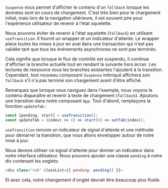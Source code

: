 `Suspense` nous permet d'afficher le contenu d'un `fallback` lorsque les données sont en cours de chargement. C'est très bien pour le chargement initial, mais lors de la navigation ultérieure, il est souvent pire pour l'expérience utilisateur de revenir à l'état squelette.

Nous pouvons éviter de revenir à l'état squelette (`fallback`) en utilisant `useTransition`. Il fournit un wrapper et un indicateur d'attente. Le wrapper place toutes les mises à jour en aval dans une transaction qui n'est pas validée tant que tous les événements asynchrones ne sont pas terminés.

Cela signifie que lorsque le flux de contrôle est suspendu, il continue d'afficher la branche actuelle tout en rendant la suivante hors écran. Les lectures de ressource sous les branches existantes l'ajoutent à la transition. Cependant, tout nouveau composant `Suspense` imbriqué affichera son `fallback` s'il n'a pas terminé son chargement avant d'être affiché.

Remarquez que lorsque vous naviguez dans l'exemple, nous voyons le contenu disparaître et revenir à texte de chargement (`fallback`). Ajoutons une transition dans notre composant `App`. Tout d'abord, remplaçons la fonction `updateTab` :

```js
const [pending, start] = useTransition();
const updateTab = (index) => () => start(() => setTab(index));
```

`useTransition` renvoie un indicateur de signal d'attente et une méthode pour démarrer la transition, que nous allons envelopper autour de notre mise à jour.

Nous devons utiliser ce signal d'attente pour donner un indicateur dans notre interface utilisateur. Nous pouvons ajouter une classe `pending` à notre div contenant les onglets:

```js
<div class="tab" classList={{ pending: pending() }}>
```

Et avec cela, notre changement d'onglet devrait être beaucoup plus fluide.
